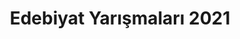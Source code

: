 ---
layout: category
headline: "Edebiyat Yarışmaları 2021"
title: "Edebiyat Yarışmaları 2021"
subline: "<ul class='nav flex-column'>
   <li class='nav-item'><a class='nav-link' href='/temmuz-2021-yarismalar'>Temmuz 2021 Yarışmaları</a></li>
   <li class='nav-item'><a class='nav-link' href='/haziran-2021-yarismalar'>Haziran 2021 Yarışmaları</a></li>
   <li class='nav-item'><a class='nav-link' href='/mayis-2021-yarismalar'>Mayıs 2021 Yarışmaları</a></li>
   <li class='nav-item'><a class='nav-link' href='/nisan-2021-yarismalar'>Nisan 2021 Yarışmaları</a></li>
   <li class='nav-item'><a class='nav-link' href='/mart-2021-yarismalar'>Mart 2021 Yarışmaları</a></li>
   <li class='nav-item'><a class='nav-link' href='/subat-2021-yarismalar'>Şubat 2021 Yarışmaları</a></li>
   <li class='nav-item'><a class='nav-link' href='/ocak-2021-yarismalar'>Ocak 2021 Yarışmaları</a></li>
</ul>"
permalink: "2021-edebiyat-yarismalari/"
description: "2021 yılında düzenlenmiş olan tüm edebiyat yarışmalarını bu sayfadan ay-ay görüntüleyebilirsiniz."
showEmpty: false
---